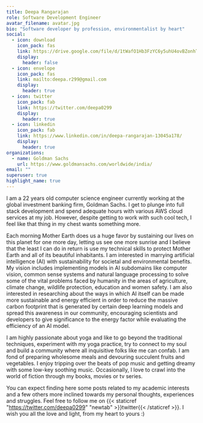 ```yaml
---
title: Deepa Rangarajan
role: Software Development Engineer
avatar_filename: avatar.jpg
bio: "Software developer by profession, environmentalist by heart"
social:
  - icon: download
    icon_pack: fas
    link: https://drive.google.com/file/d/1tWafO1Hb3FzYC6y5uhU4ovBZonhTIZV6/view?usp=sharing
    display:
      header: false
  - icon: envelope
    icon_pack: fas
    link: mailto:deepa.r299@gmail.com
    display:
      header: true
  - icon: twitter
    icon_pack: fab
    link: https://twitter.com/deepa0299
    display:
      header: true
  - icon: linkedin
    icon_pack: fab
    link: https://www.linkedin.com/in/deepa-rangarajan-13045a178/
    display:
      header: true
organizations:
  - name: Goldman Sachs
    url: https://www.goldmansachs.com/worldwide/india/
email: ""
superuser: true
highlight_name: true
---
```

I am a 22 years old computer science engineer currently working at the global investment banking firm, Goldman Sachs. I get to plunge into full stack development and spend adequate hours with various AWS cloud services at my job. However, despite getting to work with such cool tech, I feel like that thing in my chest wants something more. 

Each morning Mother Earth does us a huge favor by sustaining our lives on this planet for one more day, letting us see one more sunrise and I believe that the least I can do in return is use my technical skills to protect Mother Earth and all of its beautiful inhabitants. I am interested in marrying artificial intelligence (AI) with sustainability for societal and environmental benefits. My vision includes implementing models in AI subdomains like computer vision, common sense systems and natural language processing to solve some of the vital problems faced by humanity in the areas of agriculture, climate change, wildlife protection, education and women safety. I am also interested in researching about the ways in which AI itself can be made more sustainable and energy efficient in order to reduce the massive carbon footprint that is generated by certain deep learning models and spread this awareness in our community, encouraging scientists and developers to give significance to the energy factor while evaluating the efficiency of an AI model. 

I am highly passionate about yoga and like to go beyond the traditional techniques, experiment with my yoga practice, try to connect to my soul and build a community where all inquisitive folks like me can confab. I am fond of preparing wholesome meals and devouring succulent fruits and vegetables. I enjoy tripping over the beats of pop music and getting dreamy with some low-key soothing music. Occasionally, I love to crawl into the world of fiction through my books, movies or tv series.

You can expect finding here some posts related to my academic interests and a few others more inclined towards my personal thoughts, experiences and struggles. Feel free to follow me on {{< staticref "https://twitter.com/deepa0299" "newtab" >}}twitter{{< /staticref >}}. I wish you all the love and light, from my heart to yours :) 
